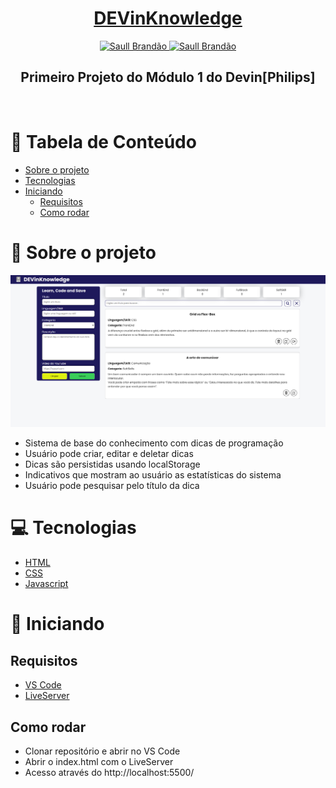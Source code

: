    <h1 align="center">
     <a href="https://devinknowledge-saullbrandao.vercel.app/">
       DEVinKnowledge
     </a>
   </h1>

  <div align="center">
    <a href="https://www.twitter.com/saullbrandao/">
      <img alt="Saull Brandão" src="https://img.shields.io/badge/-saullbrandao-1DA1F2?style=flat&logo=Twitter&logoColor=white" />
    </a>
    <a href="https://www.linkedin.com/in/saullbrandao/">
      <img alt="Saull Brandão" src="https://img.shields.io/badge/-saullbrandao-0A66C2?style=flat&logo=Linkedin&logoColor=white" />
    </a>
  </div>
  <h2 align="center">
    Primeiro Projeto do Módulo 1 do Devin[Philips]
  </h2>
  <br />

# 📑 Tabela de Conteúdo

- [Sobre o projeto](#📃-sobre-o-projeto)
- [Tecnologias](#💻-tecnologias)
- [Iniciando](#🚀-iniciando)
  - [Requisitos](#requisitos)
  - [Como rodar](#como-rodar)

# 📃 Sobre o projeto

![DEVinKnowledge](https://raw.githubusercontent.com/saullbrandao/DEVinKnowledge/main/images/example.png)

- Sistema de base do conhecimento com dicas de programação
- Usuário pode criar, editar e deletar dicas
- Dicas são persistidas usando localStorage
- Indicativos que mostram ao usuário as estatísticas do sistema
- Usuário pode pesquisar pelo título da dica

# 💻 Tecnologias

- [HTML](https://developer.mozilla.org/en-US/docs/Web/HTML)
- [CSS](https://developer.mozilla.org/en-US/docs/Web/CSS)
- [Javascript](https://developer.mozilla.org/en-US/docs/Web/JavaScript)

# 🚀 Iniciando

## Requisitos

- [VS Code](https://code.visualstudio.com/)
- [LiveServer](https://marketplace.visualstudio.com/items?itemName=ritwickdey.LiveServer)

## Como rodar

- Clonar repositório e abrir no VS Code
- Abrir o index.html com o LiveServer
- Acesso através do http://localhost:5500/
